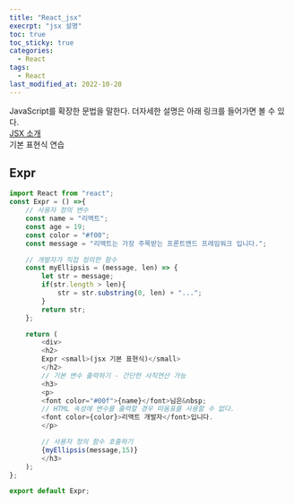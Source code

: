 ```yaml
---
title: "React_jsx"
execrpt: "jsx 설명"
toc: true
toc_sticky: true
categories:
  - React
tags:
  - React
last_modified_at: 2022-10-20
---
```

JavaScript를 확장한 문법을 말한다. 더자세한 설명은 아래 링크를 들어가면 볼 수 있다.  
[JSX 소개](https://ko.reactjs.org/docs/introducing-jsx.html)  
기본 표현식 연습
## Expr
```js
import React from "react";
const Expr = () =>{
    // 사용자 정의 변수
    const name = "리액트";
    const age = 19;
    const color = "#f00";
    const message = "리액트는 가장 주목받는 프론트앤드 프레임워크 입니다.";

    // 개발자가 직접 정의한 함수
    const myEllipsis = (message, len) => {
        let str = message;
        if(str.length > len){
            str = str.substring(0, len) + "...";
        }
        return str;
    };

    return (
        <div>
        <h2>
        Expr <small>(jsx 기본 표현식)</small>
        </h2>
        // 기본 변수 출력하기 - 간단한 사칙연산 가능
        <h3>
        <p>
        <font color="#00f">{name}</font>님은&nbsp;
        // HTML 속성에 변수를 출력할 경우 따옴표를 사용할 수 없다.
        <font color={color}>리액트 개발자</font>입니다.
        </p>

        // 사용자 정의 함수 호출하기
        {myEllipsis(message,15)}
        </h3>
    );
};

export default Expr;
```

